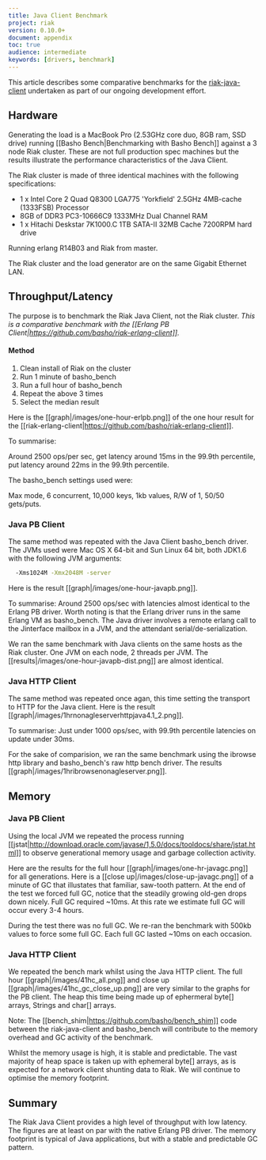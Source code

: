 ```yaml
---
title: Java Client Benchmark
project: riak
version: 0.10.0+
document: appendix
toc: true
audience: intermediate
keywords: [drivers, benchmark]
---
```


This article describes some comparative benchmarks for the [riak-java-client](http://github.com/basho/riak-java-client) undertaken as part of our ongoing development effort.

## Hardware

Generating the load is a MacBook Pro (2.53GHz core duo, 8GB ram, SSD drive) running [[Basho Bench|Benchmarking with Basho Bench]] against a 3 node Riak cluster. These are not full production spec machines but the results illustrate the performance characteristics of the Java Client.

The Riak cluster is made of three identical machines with the following specifications:

* 1 x Intel Core 2 Quad Q8300 LGA775 'Yorkfield' 2.5GHz 4MB-cache (1333FSB) Processor
* 8GB of DDR3 PC3-10666C9 1333MHz Dual Channel RAM
* 1 x Hitachi Deskstar 7K1000.C 1TB SATA-II 32MB Cache 7200RPM hard drive

Running erlang R14B03 and Riak from master.

The Riak cluster and the load generator are on the same Gigabit Ethernet LAN.

## Throughput/Latency 

The purpose is to benchmark the Riak Java Client, not the Riak cluster. _This is a comparative benchmark with the [[Erlang PB Client|https://github.com/basho/riak-erlang-client]]._

#### Method

1. Clean install of Riak on the cluster
2. Run 1 minute of basho_bench
3. Run a full hour of basho_bench
4. Repeat the above 3 times
5. Select the median result

Here is the [[graph|/images/one-hour-erlpb.png]] of the one hour result for the [[riak-erlang-client|https://github.com/basho/riak-erlang-client]].

To summarise:

Around 2500 ops/per sec, get latency around 15ms in the 99.9th percentile, put latency around 22ms in the 99.9th percentile.

The basho_bench settings used were:

Max mode, 6 concurrent, 10,000 keys, 1kb values, R/W of 1, 50/50 gets/puts. 

### Java PB Client

The same method was repeated with the Java Client basho_bench driver. The JVMs used were Mac OS X 64-bit and Sun Linux 64 bit, both JDK1.6 with the following JVM arguments:

```bash
  -Xms1024M -Xmx2048M -server
```

Here is the result [[graph|/images/one-hour-javapb.png]].

To summarise: Around 2500 ops/sec with latencies almost identical to the Erlang PB driver. Worth noting is that the Erlang driver runs in the same Erlang VM as basho_bench. The Java driver involves a remote erlang call to the Jinterface mailbox in a JVM, and the attendant serial/de-serialization. 

We ran the same benchmark with Java clients on the same hosts as the Riak cluster. One JVM on each node, 2 threads per JVM. The [[results|/images/one-hour-javapb-dist.png]] are almost identical.

### Java HTTP Client

The same method was repeated once agan, this time setting the transport to HTTP for the Java client. Here is the result [[graph|/images/1hrnonagleserverhttpjava4.1_2.png]]. 

To summarise: Just under 1000 ops/sec, with 99.9th percentile latencies on update under 30ms.

For the sake of comparision, we ran the same benchmark using the ibrowse http library and basho_bench's raw http bench driver. The results [[graph|/images/1hribrowsenonagleserver.png]].

## Memory

### Java PB Client

Using the local JVM we repeated the process running [[jstat|http://download.oracle.com/javase/1,5.0/docs/tooldocs/share/jstat.html]] to observe generational memory usage and garbage collection activity.

Here are the results for the full hour [[graph|/images/one-hr-javagc.png]] for all generations. Here is a [[close up|/images/close-up-javagc.png]] of a minute of GC that illustates that familiar, saw-tooth pattern. At the end of the test we forced full GC, notice that the steadily growing old-gen drops down nicely. Full GC required ~10ms. At this rate we estimate full GC will occur every 3-4 hours.

During the test there was no full GC. We re-ran the benchmark with 500kb values to force some full GC. Each full GC lasted ~10ms on each occasion.

### Java HTTP Client

We repeated the bench mark whilst using the Java HTTP client. The full hour [[graph|/images/41hc_all.png]] and close up [[graph|/images/41hc_gc_close_up.png]] are very similar to the graphs for the PB client. The heap this time being made up of ephermeral byte[] arrays, Strings and char[] arrays.

Note: The [[bench_shim|https://github.com/basho/bench_shim]] code between the riak-java-client and basho_bench will contribute to the memory overhead and GC activity of the benchmark.

Whilst the memory usage is high, it is stable and predictable. The vast majority of heap space is taken up with ephemeral byte[] arrays, as is expected for a network client shunting data to Riak. We will continue to optimise the memory footprint. 

## Summary

The Riak Java Client provides a high level of throughput with low latency. The figures are at least on par with the native Erlang PB driver. The memory footprint is typical of Java applications, but with a stable and predictable GC pattern.
